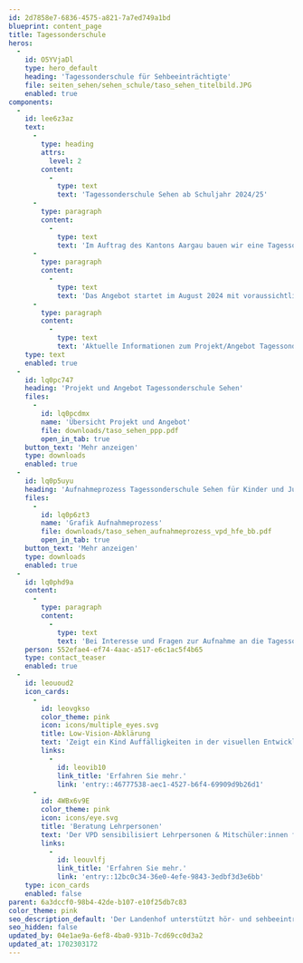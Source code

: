 ```yaml
---
id: 2d7858e7-6836-4575-a821-7a7ed749a1bd
blueprint: content_page
title: Tagessonderschule
heros:
  -
    id: O5YVjaDl
    type: hero_default
    heading: 'Tagessonderschule für Sehbeeinträchtigte'
    file: seiten_sehen/sehen_schule/taso_sehen_titelbild.JPG
    enabled: true
components:
  -
    id: lee6z3az
    text:
      -
        type: heading
        attrs:
          level: 2
        content:
          -
            type: text
            text: 'Tagessonderschule Sehen ab Schuljahr 2024/25'
      -
        type: paragraph
        content:
          -
            type: text
            text: 'Im Auftrag des Kantons Aargau bauen wir eine Tagessonderschule für Kinder und Jugendliche mit Sehbeeinträchtigungen auf. Dadurch können sehbeeinträchtigte Kinder und Jugendliche aus dem Kanton Aargau wohnortnah eine Tagessonderschule besuchen. '
      -
        type: paragraph
        content:
          -
            type: text
            text: 'Das Angebot startet im August 2024 mit voraussichtlich zwei altersdurchmischten Klassen (eine Klasse Zyklus 1-2, ohne Kindergarten; eine Klasse Zyklus 3). '
      -
        type: paragraph
        content:
          -
            type: text
            text: 'Aktuelle Informationen zum Projekt/Angebot Tagessonderschule Sehen und zum Aufnahmeprozess finden Sie in den unten aufgeführten Dokumenten.'
    type: text
    enabled: true
  -
    id: lq0pc747
    heading: 'Projekt und Angebot Tagessonderschule Sehen'
    files:
      -
        id: lq0pcdmx
        name: 'Übersicht Projekt und Angebot'
        file: downloads/taso_sehen_ppp.pdf
        open_in_tab: true
    button_text: 'Mehr anzeigen'
    type: downloads
    enabled: true
  -
    id: lq0p5uyu
    heading: 'Aufnahmeprozess Tagessonderschule Sehen für Kinder und Jugendliche des VPD Kindergarten (HFE) und VPD Regelschule (B&B)'
    files:
      -
        id: lq0p6zt3
        name: 'Grafik Aufnahmeprozess'
        file: downloads/taso_sehen_aufnahmeprozess_vpd_hfe_bb.pdf
        open_in_tab: true
    button_text: 'Mehr anzeigen'
    type: downloads
    enabled: true
  -
    id: lq0phd9a
    content:
      -
        type: paragraph
        content:
          -
            type: text
            text: 'Bei Interesse und Fragen zur Aufnahme an die Tagessonderschule Sehen stehe ich Ihnen gerne zur Verfügung.'
    person: 552efae4-ef74-4aac-a517-e6c1ac5f4b65
    type: contact_teaser
    enabled: true
  -
    id: leououd2
    icon_cards:
      -
        id: leovgkso
        color_theme: pink
        icon: icons/multiple_eyes.svg
        title: Low-Vision-Abklärung
        text: 'Zeigt ein Kind Auffälligkeiten in der visuellen Entwicklung oder Wahrnehmung, klärt der VPD ab, ob eine Sehbeeinträchtigung vorliegt.'
        links:
          -
            id: leovib10
            link_title: 'Erfahren Sie mehr.'
            link: 'entry::46777538-aec1-4527-b6f4-69909d9b26d1'
      -
        id: 4WBx6v9E
        color_theme: pink
        icon: icons/eye.svg
        title: 'Beratung Lehrpersonen'
        text: 'Der VPD sensibilisiert Lehrpersonen & Mitschüler:innen für die Bedürfnisse sehbeeinträchtigter Menschen.'
        links:
          -
            id: leouvlfj
            link_title: 'Erfahren Sie mehr.'
            link: 'entry::12bc0c34-36e0-4efe-9843-3edbf3d3e6bb'
    type: icon_cards
    enabled: false
parent: 6a3dccf0-98b4-42de-b107-e10f25db7c83
color_theme: pink
seo_description_default: 'Der Landenhof unterstützt hör- und sehbeeinträchtigte Kinder & Jugendliche in ihrem selbstbestimmten Leben durch Förderung ihrer Fähigkeiten & Entwicklung'
seo_hidden: false
updated_by: 04e1ae9a-6ef8-4ba0-931b-7cd69cc0d3a2
updated_at: 1702303172
---
```

